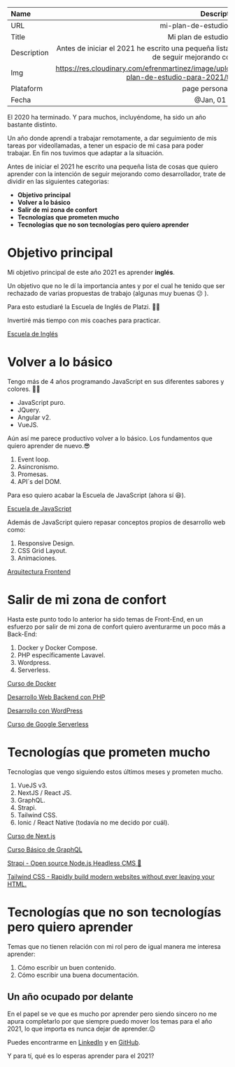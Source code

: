 | Name      | Description |
| :------------- | :----------: |
| URL | mi-plan-de-estudio-para-el-2021 |
| Title	| Mi plan de estudio para el 2021 |
| Description | Antes de iniciar el 2021 he escrito una pequeña lista de cosas que quiero aprender con la intención de seguir mejorando como desarrollador. |
| Img | https://res.cloudinary.com/efrenmartinez/image/upload/v1609402331/efrenmartinez.dev/blog/mi-plan-de-estudio-para-2021/thumbs-2021_hkcg5y.jpg |
| Plataform	| page personal - dev.to |
| Fecha| @Jan, 01 2021 |

El 2020 ha terminado. Y para muchos, incluyéndome, ha sido un año bastante distinto.

Un año donde aprendí a trabajar remotamente, a dar seguimiento de mis tareas por videollamadas, a tener un espacio de mi casa para poder trabajar. En fin nos tuvimos que adaptar a la situación.

Antes de iniciar el 2021 he escrito una pequeña lista de cosas que quiero aprender con la intención de seguir mejorando como desarrollador, trate de dividir en las siguientes categorias:

- **Objetivo principal**
- **Volver a lo básico**
- **Salir de mi zona de confort**
- **Tecnologías que prometen mucho**
- **Tecnologías que no son tecnologías pero quiero aprender**

# Objetivo principal

Mi objetivo principal de este año 2021 es aprender **inglés**.

Un objetivo que no le dí la importancia antes y por el cual he tenido que ser rechazado de varias propuestas de trabajo (algunas muy buenas 😕 ).

Para esto estudiaré la Escuela de Inglés de Platzi. 👌🏻

Invertiré más tiempo con mis coaches para practicar.

[Escuela de Inglés](https://platzi.com/idioma-ingles/)

# Volver a lo básico

Tengo más de 4 años programando JavaScript en sus diferentes sabores y colores. 🍧🍧

- JavaScript puro.
- JQuery.
- Angular v2.
- VueJS.

Aún así me parece productivo volver a lo básico. Los fundamentos que quiero aprender de nuevo.😎

1. Event loop.
2. Asincronismo.
3. Promesas.
4. API´s del DOM.

Para eso quiero acabar la Escuela de JavaScript (ahora sí 😆).

[Escuela de JavaScript](https://platzi.com/escuela-javascript/)

Además de JavaScript quiero repasar conceptos propios de desarrollo web como:

1. Responsive Design.
2. CSS Grid Layout.
3. Animaciones.

[Arquitectura Frontend](https://platzi.com/arquitecto/)

# Salir de mi zona de confort

Hasta este punto todo lo anterior ha sido temas de Front-End, en un esfuerzo por salir de mi zona de confort quiero aventurarme un poco más a Back-End:

1. Docker y Docker Compose.
2. PHP específicamente Lavavel.
3. Wordpress.
4. Serverless.

[Curso de Docker](https://platzi.com/clases/docker/)

[Desarrollo Web Backend con PHP](https://platzi.com/desarrollo-php/)

[Desarrollo con WordPress](https://platzi.com/desarrollo-wordpress/)

[Curso de Google Serverless](https://platzi.com/clases/google-serverless/)

# Tecnologías que prometen mucho

Tecnologías que vengo siguiendo estos últimos meses y prometen mucho.

1. VueJS v3.
2. NextJS / React JS.
3. GraphQL.
4. Strapi.
5. Tailwind CSS.
6. Ionic / React Native (todavía no me decido por cuál).

[Curso de Next.js](https://platzi.com/clases/next/)

[Curso Básico de GraphQL](https://platzi.com/clases/graphql/)

[Strapi - Open source Node.js Headless CMS 🚀](https://strapi.io/)

[Tailwind CSS - Rapidly build modern websites without ever leaving your HTML.](https://tailwindcss.com/)

# Tecnologías que no son tecnologías pero quiero aprender

Temas que no tienen relación con mi rol pero de igual manera me interesa aprender:

1. Cómo escribir un buen contenido.
2. Cómo escribir una buena documentación.

## Un año ocupado por delante

En el papel se ve que es mucho por aprender pero siendo sincero no me apura completarlo por que siempre puedo mover los temas para el año 2021, lo que importa es nunca dejar de aprender.😉

Puedes encontrarme en [LinkedIn](https://www.linkedin.com/in/efren-martinez-rodriguez/) y en [GitHub](https://github.com/efrenmartinez).

Y para tí, qué es lo esperas aprender para el 2021?